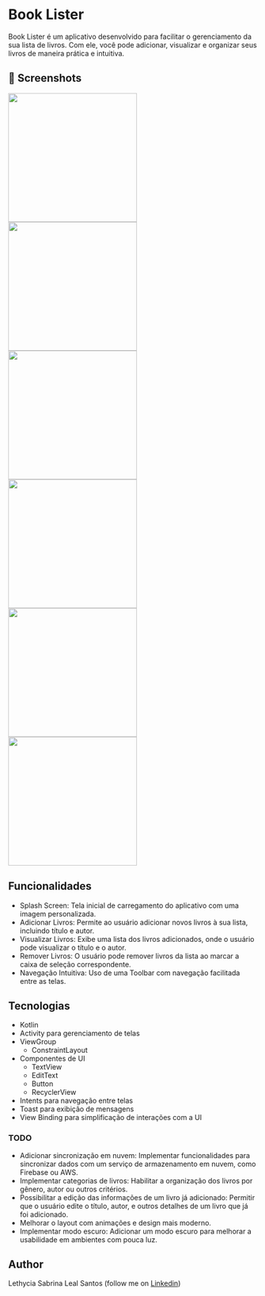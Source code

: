 # Book Lister

Book Lister é um aplicativo desenvolvido para facilitar o gerenciamento da sua lista de livros. Com ele, você pode adicionar, visualizar e organizar seus livros de maneira prática e intuitiva.


## :camera_flash: Screenshots
<!-- You can add more screenshots here if you like -->
<img src="/result/splash_screen.png" width="260">  <img src="/result/home.png" width="260">  <img src="/result/new_book.png" width="260"> 
<img src="/result/add_items.png" width="260">  <img src="result/description_book.png" width="260">  <img src="result/remove_items.png" width="260">

## Funcionalidades
* Splash Screen: Tela inicial de carregamento do aplicativo com uma imagem personalizada.
* Adicionar Livros: Permite ao usuário adicionar novos livros à sua lista, incluindo título e autor.
* Visualizar Livros: Exibe uma lista dos livros adicionados, onde o usuário pode visualizar o título e o autor.
* Remover Livros: O usuário pode remover livros da lista ao marcar a caixa de seleção correspondente.
* Navegação Intuitiva: Uso de uma Toolbar com navegação facilitada entre as telas.

## Tecnologias
* Kotlin 
* Activity para gerenciamento de telas
* ViewGroup
    - ConstraintLayout
* Componentes de UI
    - TextView
    - EditText
    - Button
    - RecyclerView
* Intents para navegação entre telas
* Toast para exibição de mensagens
* View Binding para simplificação de interações com a UI

### TODO
- Adicionar sincronização em nuvem: Implementar funcionalidades para sincronizar dados com um serviço de armazenamento em nuvem, como Firebase ou AWS.
- Implementar categorias de livros: Habilitar a organização dos livros por gênero, autor ou outros critérios.
- Possibilitar a edição das informações de um livro já adicionado: Permitir que o usuário edite o título, autor, e outros detalhes de um livro que já foi adicionado.
- Melhorar o layout com animações e design mais moderno.
- Implementar modo escuro: Adicionar um modo escuro para melhorar a usabilidade em ambientes com pouca luz.

## Author
Lethycia Sabrina Leal Santos (follow me on [Linkedin](https://www.linkedin.com/in/lethyciasabrinaleal/))
